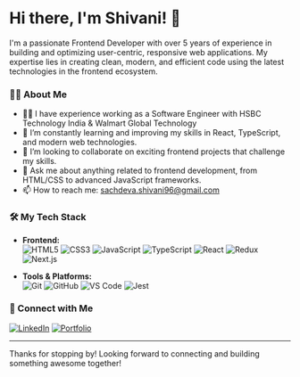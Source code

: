 <!--
**shivani-sachdeva/shivani-sachdeva** is a ✨ _special_ ✨ repository because its `README.md` (this file) appears on your GitHub profile.

Here are some ideas to get you started:

- 🔭 I’m currently working on ...
- 🌱 I’m currently learning ...
- 👯 I’m looking to collaborate on ...
- 🤔 I’m looking for help with ...
- 💬 Ask me about ...
- 📫 How to reach me: ...
- 😄 Pronouns: ...
- ⚡ Fun fact: ...
-->

# Hi there, I'm Shivani! 👋

I'm a passionate Frontend Developer with over 5 years of experience in building and optimizing user-centric, responsive web applications. My expertise lies in creating clean, modern, and efficient code using the latest technologies in the frontend ecosystem.

### 👨‍💻 About Me
- 👨‍💻 I have experience working as a Software Engineer with HSBC Technology India & Walmart Global Technology
- 🌱 I’m constantly learning and improving my skills in React, TypeScript, and modern web technologies.
- 👯 I’m looking to collaborate on exciting frontend projects that challenge my skills.
- 💬 Ask me about anything related to frontend development, from HTML/CSS to advanced JavaScript frameworks.
- 📫 How to reach me: sachdeva.shivani96@gmail.com

### 🛠️ My Tech Stack

- **Frontend:**  
  ![HTML5](https://img.shields.io/badge/-HTML5-E34F26?style=flat-square&logo=html5&logoColor=white)
  ![CSS3](https://img.shields.io/badge/-CSS3-1572B6?style=flat-square&logo=css3&logoColor=white)
  ![JavaScript](https://img.shields.io/badge/-JavaScript-F7DF1E?style=flat-square&logo=javascript&logoColor=black)
  ![TypeScript](https://img.shields.io/badge/-TypeScript-007ACC?style=flat-square&logo=typescript&logoColor=white)
  ![React](https://img.shields.io/badge/-React-61DAFB?style=flat-square&logo=react&logoColor=black)
  ![Redux](https://img.shields.io/badge/-Redux-764ABC?style=flat-square&logo=redux&logoColor=white)
  ![Next.js](https://img.shields.io/badge/-Next.js-000000?style=flat-square&logo=nextdotjs&logoColor=white)

- **Tools & Platforms:**  
  ![Git](https://img.shields.io/badge/-Git-F05032?style=flat-square&logo=git&logoColor=white)
  ![GitHub](https://img.shields.io/badge/-GitHub-181717?style=flat-square&logo=github&logoColor=white)
  ![VS Code](https://img.shields.io/badge/-VS%20Code-007ACC?style=flat-square&logo=visual-studio-code&logoColor=white)
  ![Jest](https://img.shields.io/badge/-Jest-C21325?style=flat-square&logo=jest&logoColor=white)

<!--
### 📈 GitHub Stats

![Your Name's GitHub stats](https://github-readme-stats.vercel.app/api?username=yourusername&show_icons=true&theme=radical)

### 📊 Language Stats

![Top Langs](https://github-readme-stats.vercel.app/api/top-langs/?username=yourusername&layout=compact&theme=radical)

### 📚 Latest Blog Posts

- [The Future of Frontend Development](#)
- [Mastering React Hooks](#)
- [Optimizing Web Performance](#)

-->

### 🔗 Connect with Me

[![LinkedIn](https://img.shields.io/badge/-LinkedIn-0A66C2?style=flat-square&logo=Linkedin&logoColor=white)](https://linkedin.com/in/shivani-sachdeva/)
[![Portfolio](https://img.shields.io/badge/-Portfolio-000000?style=flat-square&logo=About.me&logoColor=white)](https://shivani-sachdeva.github.io/)
<!--[![Twitter](https://img.shields.io/badge/-Twitter-1DA1F2?style=flat-square&logo=Twitter&logoColor=white)](https://twitter.com/yourusername)
---
### 🔥 My Contributions Streak

[![GitHub Streak](http://github-readme-streak-stats.herokuapp.com?user=yourusername&theme=radical)](https://git.io/streak-stats)
-->

---

Thanks for stopping by! Looking forward to connecting and building something awesome together!

